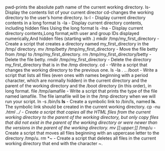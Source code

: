 pwd-prints the absolute path name of the current working directory.
ls-Display the contents list of your current director
cd-changes the working directory to the user’s home directory.
ls-l - Display current directory contents in a long format
ls -la - Display current directory contents, including hidden files Using  the long format
ls -lna - Display current directory contents,Long format,with user and group IDs displayed numerically,And hidden files (starting with .)
mkdir /tmp/my_first_directory - Create a script that creates a directory named my_first_directory in the /tmp/ directory.
mv /tmp/betty /tmp/my_first_directory - Move the file betty from /tmp/ to /tmp/my_first_directory.
rm /tmp/my_first_directory/betty - Delete the file betty.
rmdir /tmp/my_first_directory - Delete the directory my_first_directory that is in the /tmp directory.
cd - -Write a script that changes the working directory to the previous one.
ls -la . .. /boot - Write a script that lists all files (even ones with names beginning with a period character, which are normally hidden) in the current directory and the parent of the working directory and the /boot directory (in this order), in long format.
file /tmp/iamafile - Write a script that prints the type of the file named iamafile. The file iamafile will be in the /tmp directory when we will run your script.
ln -s /bin/ls __ls__ - Create a symbolic link to /bin/ls, named __ls__. The symbolic link should be created in the current working directory.
cp -nu *.html ../ - Create a script that copies all the HTML files from the current working directory to the parent of the working directory, but only copy files that did not exist in the parent of the working directory or were newer than the versions in the parent of the working directory.
mv [[:upper:]]* /tmp/u - Create a script that moves all files beginning with an uppercase letter to the directory /tmp/u.
rm *~ - Create a script that deletes all files in the current working directory that end with the character ~.


